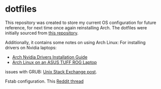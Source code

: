 # dotfiles
This repository was created to store my current OS configuration for future reference, for next time once again reinstalling Arch. The dotfiles were initially sourced from [this repository](https://github.com/tibssy/hyprland-dotfiles).

Additionally, it contains some notes on using Arch Linux:
For installing drivers on Nvidia laptops:

- [Arch Nvidia Drivers Installation Guide](https://github.com/korvahannu/arch-nvidia-drivers-installation-guide)
- [Arch Linux on an ASUS TUFF ROG Laptop](https://github.com/mooncoffee1/Arch-Linux-on-a-ASUS-TUFF-ROG-laptop)

issues with GRUB: [Unix Stack Exchange post](https://unix.stackexchange.com/questions/251670/arch-linux-errorfailed-to-get-canonical-path-of-airootfs-grub-to-usb-instal).

Fstab configuration. This [Reddit thread](https://www.reddit.com/r/archlinux/comments/14y3dvx/system_wont_boot_failed_to_mount_uuid_on_real_root/)
